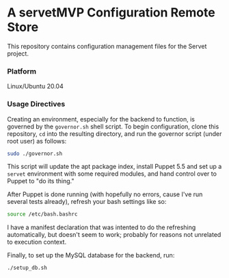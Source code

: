 # A servetMVP Configuration Remote Store
  This repository contains configuration management files for the Servet project.

### Platform
  Linux/Ubuntu 20.04

### Usage Directives
  Creating an environment, especially for the backend to function, is governed by the `governor.sh` shell script. To begin configuration, clone this repository, `cd` into the resulting directory, and run the governor script (under root user) as follows:
  ```sh
  sudo ./governor.sh
  ```
  This script will update the apt package index, install Puppet 5.5 and set up a `servet` environment with some required modules, and hand control over to Puppet to "do its thing."

  After Puppet is done running (with hopefully no errors, cause I've run several tests already), refresh your bash settings like so:
  ```sh
  source /etc/bash.bashrc
  ```
  I have a manifest declaration that was intented to do the refreshing automatically, but doesn't seem to work; probably for reasons not unrelated to execution context.

  Finally, to set up the MySQL database for the backend, run:
  ```sh
  ./setup_db.sh
  ```
